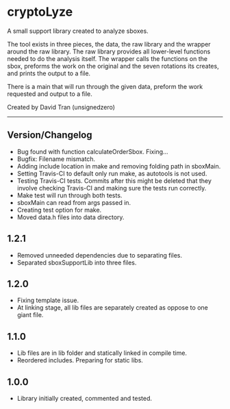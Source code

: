 # cryptoLyze #

A small support library created to analyze sboxes.

The tool exists in three pieces, the data, the raw library and the wrapper
around the raw library. The raw library provides all lower-level functions
needed to do the analysis itself. The wrapper calls the functions on the sbox,
preforms the work on the original and the seven rotations its creates, and
prints the output to a file.

There is a main that will run through the given data, preform the work
requested and output to a file.

Created by David Tran (unsignedzero)

* * * *

## Version/Changelog #

* Bug found with function calculateOrderSbox. Fixing...
* Bugfix: Filename mismatch.
* Adding include location in make and removing folding path in sboxMain.
* Setting Travis-CI to default only run make, as autotools is not used.
* Testing Travis-CI tests. Commits after this might be deleted that they involve
  checking Travis-CI and making sure the tests run correctly.
* Make test will run through both tests.
* sboxMain can read from args passed in.
* Creating test option for make.
* Moved data.h files into data directory.

## 1.2.1 #
* Removed unneeded dependencies due to separating files.
* Separated sboxSupportLib into three files.

## 1.2.0 #
* Fixing template issue.
* At linking stage, all lib files are separately created as oppose to one giant file.

## 1.1.0 #
* Lib files are in lib folder and statically linked in compile time.
* Reordered includes. Preparing for static libs.

## 1.0.0 #
* Library initially created, commented and tested.
